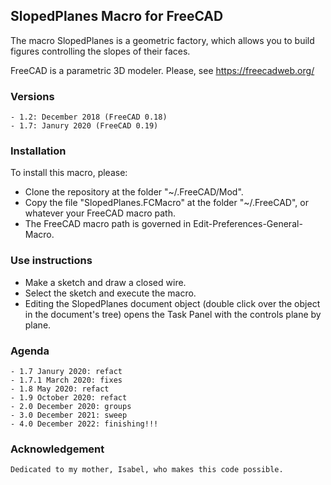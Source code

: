 ## SlopedPlanes Macro for FreeCAD

The macro SlopedPlanes is a geometric factory,
which allows you to build figures controlling the slopes of their faces.

FreeCAD is a parametric 3D modeler. Please, see https://freecadweb.org/

### Versions

    - 1.2: December 2018 (FreeCAD 0.18)
    - 1.7: Janury 2020 (FreeCAD 0.19)

### Installation

To install this macro, please:

* Clone the repository at the folder "~/.FreeCAD/Mod".
* Copy the file "SlopedPlanes.FCMacro" at the folder "~/.FreeCAD",
or whatever your FreeCAD macro path.
* The FreeCAD macro path is governed in Edit-Preferences-General-Macro.

### Use instructions

* Make a sketch and draw a closed wire.
* Select the sketch and execute the macro.
* Editing the SlopedPlanes document object
  (double click over the object in the document's tree)
  opens the Task Panel with the controls plane by plane.

### Agenda

    - 1.7 Janury 2020: refact
    - 1.7.1 March 2020: fixes
    - 1.8 May 2020: refact
    - 1.9 October 2020: refact
    - 2.0 December 2020: groups
    - 3.0 December 2021: sweep
    - 4.0 December 2022: finishing!!!

### Acknowledgement

    Dedicated to my mother, Isabel, who makes this code possible.
